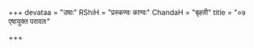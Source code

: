 +++
devataa = "उषाः"
RShiH = "प्रस्कण्वः काण्वः"
ChandaH = "बृहती"
title = "०७ एषायुक्त परावतः"

+++
